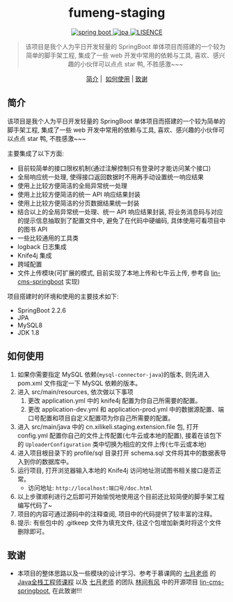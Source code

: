 <h1 align="center">
  fumeng-staging
</h1>

<p align="center">

  <a href="https://spring.io/" rel="nofollow">
  <img src="https://img.shields.io/badge/spring%20boot-2.2.6.RELEASE-green" alt="spring boot" data-canonical-src="https://img.shields.io/badge/spring%20boot-2.2.6.RELEASE-green" style="max-width:100%;">
  </a>
  
  <a href="https://spring.io/" rel="nofollow">
  <img src="https://img.shields.io/badge/jpa-2.2.6-green" alt="jpa" data-canonical-src="https://img.shields.io/badge/jpa-2.2.6-green" style="max-width:100%;">
  </a>
  
  <a href="https://mybatis.plus/" rel="nofollow">
  <img src="https://img.shields.io/badge/license-MIT-lightgrey.svg" alt="LISENCE" data-canonical-src="https://img.shields.io/badge/license-MIT-lightgrey.svg" style="max-width:100%;">
  </a>
  
</p>

<blockquote align="center">
 该项目是我个人为平日开发轻量的 SpringBoot 单体项目而搭建的一个较为简单的脚手架工程, 集成了一些 web 开发中常用的依赖与工具, 喜欢、感兴趣的小伙伴可以点点 star 鸭, 不胜感激~~~
</blockquote>

<p align="center">
  <a href="##简介">简介</a>&nbsp;|&nbsp;
  <a href="##如何使用">如何使用</a> |
  <a href="##致谢">致谢</a>
</p>

## 简介

该项目是我个人为平日开发轻量的 SpringBoot 单体项目而搭建的一个较为简单的脚手架工程, 集成了一些 web 开发中常用的依赖与工具, 喜欢、感兴趣的小伙伴可以点点 star 鸭, 不胜感激~~~

主要集成了以下方面:
- 目前较简单的接口限权机制(通过注解控制只有登录时才能访问某个接口)
- 全局响应统一处理, 使得接口返回数据时不用再手动设置统一响应结果
- 使用上比较方便简洁的全局异常统一处理
- 使用上比较方便简洁的统一 API 响应结果封装
- 使用上比较方便简洁的分页数据结果统一封装
- 结合以上的全局异常统一处理、统一 API 响应结果封装, 将业务消息码与对应的提示信息抽取到了配置文件中, 避免了在代码中硬编码, 具体使用可看项目中的图书 API
- 一些比较通用的工具类
- logback 日志集成
- Knife4j 集成
- 跨域配置
- 文件上传模块(可扩展的模式, 目前实现了本地上传和七牛云上传, 参考自 [lin-cms-springboot](https://github.com/TaleLin/lin-cms-spring-boot) 实现)

项目搭建时的环境和使用的主要技术如下:
- SpringBoot 2.2.6
- JPA
- MySQL8
- JDK 1.8

## 如何使用

1. 如果你需要指定 MySQL 依赖(`mysql-connector-java`)的版本, 则先进入 pom.xml 文件指定一下 MySQL 依赖的版本。
2. 进入 src/main/resources, 依次做以下事项
    1. 更改 application.yml 中的 knife4j 配置为你自己所需要的配置。
    2. 更改 application-dev.yml 和 application-prod.yml 中的数据源配置、端口号配置和项目自定义配置项为你自己所需要的配置。
3. 进入 src/main/java 中的 cn.xilikeli.staging.extension.file 包, 打开 config.yml 配置你自己的文件上传配置(七牛云或本地的配置), 接着在该包下的 `UploaderConfiguration` 类中切换为相应的文件上传(七牛云或本地)
4. 进入项目根目录下的 profile/sql 目录打开 schema.sql 文件将其中的数据表导入到你的数据库中。
5. 运行项目, 打开浏览器输入本地的 Knife4j 访问地址测试图书相关接口是否正常。
    - 访问地址: `http://localhost:端口号/doc.html`
6. 以上步骤顺利进行之后即可开始愉悦地使用这个目前还比较简便的脚手架工程编写代码了~
7. 项目的内容可通过源码中的注释查阅, 项目中的代码提供了较丰富的注释。
8. 提示: 有些包中的 .gitkeep 文件为填充文件, 往这个包增加新类时将这个文件删除即可。 

## 致谢

- 本项目的整体思路以及一些模块的设计学习、参考于慕课网的 [七月老师](https://www.imooc.com/t/4294850) 的 [Java全栈工程师课程](https://class.imooc.com/sale/javafullstack) 以及 [七月老师](https://www.imooc.com/t/4294850) 的团队 [林间有风](https://github.com/TaleLin) 中的开源项目 [lin-cms-springboot](https://github.com/TaleLin/lin-cms-spring-boot), 在此致谢!!!
